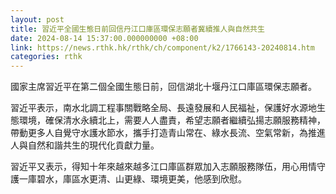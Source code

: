 ```yaml
---
layout: post
title: 習近平全國生態日前回信丹江口庫區環保志願者冀續推人與自然共生
date: 2024-08-14 15:37:00.000000000 +08:00
link: https://news.rthk.hk/rthk/ch/component/k2/1766143-20240814.htm
categories: rthk
---
```


國家主席習近平在第二個全國生態日前，回信湖北十堰丹江口庫區環保志願者。

習近平表示，南水北調工程事關戰略全局、長遠發展和人民福祉，保護好水源地生態環境，確保清水永續北上，需要人人盡責，希望志願者繼續弘揚志願服務精神，帶動更多人自覺守水護水節水，攜手打造青山常在、綠水長流、空氣常新，為推進人與自然和諧共生的現代化貢獻力量。

習近平又表示，得知十年來越來越多江口庫區群眾加入志願服務隊伍，用心用情守護一庫碧水，庫區水更清、山更綠、環境更美，他感到欣慰。
